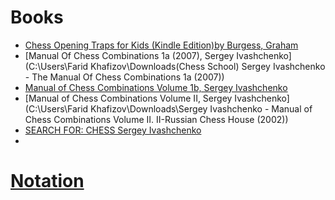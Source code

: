 # Books
* [Chess Opening Traps for Kids (Kindle Edition)by Burgess, Graham]()
* [Manual Of Chess Combinations 1a (2007), Sergey Ivashchenko](C:\Users\Farid Khafizov\Downloads\(Chess School) Sergey Ivashchenko - The Manual Of Chess Combinations 1a (2007))
* [Manual of Chess Combinations Volume 1b, Sergey Ivashchenko](file:///C:/Users/Farid%20Khafizov/Downloads/Sergey%20Ivashchenko%20-%20Manual%20of%20Chess%20Combinations%20Volume%201b.%201b-Russian%20Chess%20House%20(2007).pdf)
* [Manual of Chess Combinations Volume II, Sergey Ivashchenko](C:\Users\Farid Khafizov\Downloads\Sergey Ivashchenko - Manual of Chess Combinations Volume II. II-Russian Chess House (2002))
* [SEARCH FOR: CHESS  Sergey Ivashchenko](http://libgen.rs/search.php?req=Ivashchenko&column=author)
* []()

# [Notation](https://en.wikipedia.org/wiki/Chess_annotation_symbols)

